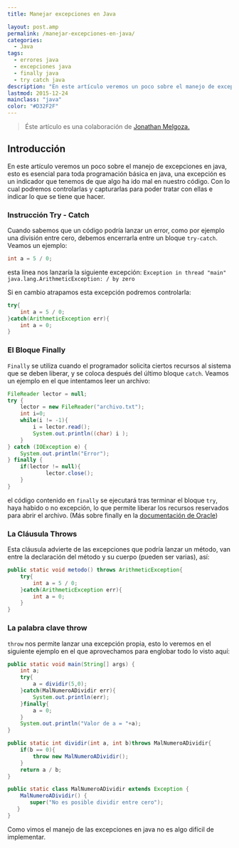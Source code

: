 ```yaml
---
title: Manejar excepciones en Java

layout: post.amp
permalink: /manejar-excepciones-en-java/
categories:
  - Java
tags:
  - errores java
  - excepciones java
  - finally java
  - try catch java
description: "En este artículo veremos un poco sobre el manejo de excepciones en java, esto es esencial para toda programación básica en java, una excepción es un indicador que tenemos de que algo ha ido mal en nuestro código. Con lo cual podremos controlarlas y capturarlas para poder tratar con ellas e indicar lo que se tiene que hacer."
lastmod: 2015-12-24
mainclass: "java"
color: "#D32F2F"
---
```

> Éste artículo es una colaboración de [Jonathan Melgoza.][1]

## Introducción

En este artículo veremos un poco sobre el manejo de excepciones en java, esto es esencial para toda programación básica en java, una excepción es un indicador que tenemos de que algo ha ido mal en nuestro código. Con lo cual podremos controlarlas y capturarlas para poder tratar con ellas e indicar lo que se tiene que hacer.

<!--more-->

### Instrucción Try - Catch

Cuando sabemos que un código podría lanzar un error, como por ejemplo una división entre cero, debemos encerrarla entre un bloque `try-catch`. Veamos un ejemplo:

```java
int a = 5 / 0;

```

esta linea nos lanzaría la siguiente excepción: `Exception in thread "main" java.lang.ArithmeticException: / by zero`

Si en cambio atrapamos esta excepción podremos controlarla:

```java
try{
    int a = 5 / 0;
}catch(ArithmeticException err){
    int a = 0;
}

```

### El Bloque Finally

`Finally` se utiliza cuando el programador solicita ciertos recursos al sistema que se deben liberar, y se coloca después del último bloque `catch`. Veamos un ejemplo en el que intentamos leer un archivo:

```java
FileReader lector = null;
try {
    lector = new FileReader("archivo.txt");
    int i=0;
    while(i != -1){
        i = lector.read();
        System.out.println((char) i );
    }
} catch (IOException e) {
    System.out.println("Error");
} finally {
    if(lector != null){
            lector.close();
    }
}

```

el código contenido en `finally` se ejecutará tras terminar el bloque `try`, haya habido o no excepción, lo que permite liberar los recursos reservados para abrir el archivo. (Más sobre finally en la [documentación de Oracle][2])

### La Cláusula Throws

Esta cláusula advierte de las excepciones que podría lanzar un método, van entre la declaración del método y su cuerpo (pueden ser varias), así:

```java
public static void metodo() throws ArithmeticException{
    try{
        int a = 5 / 0;
    }catch(ArithmeticException err){
        int a = 0;
    }
}

```

### La palabra clave throw

`throw` nos permite lanzar una excepción propia, esto lo veremos en el siguiente ejemplo en el que aprovechamos para englobar todo lo visto aquí:

```java
public static void main(String[] args) {
    int a;
    try{
        a = dividir(5,0);
    }catch(MalNumeroADividir err){
        System.out.println(err);
    }finally{
        a = 0;
    }
    System.out.println("Valor de a = "+a);
}

public static int dividir(int a, int b)throws MalNumeroADividir{
    if(b == 0){
        throw new MalNumeroADividir();
    }
    return a / b;
}

public static class MalNumeroADividir extends Exception {
    MalNumeroADividir() {
       super("No es posible dividir entre cero");
   }
}


```

Como vimos el manejo de las excepciones en java no es algo difícil de implementar.



 [1]: http://jonathanmelgoza.com/blog/ "Blog del colaborador"
 [2]: http://docs.oracle.com/javase/tutorial/essential/exceptions/finally.html "Finally Oracle"
